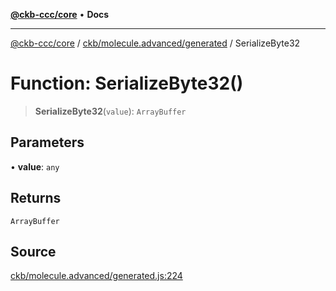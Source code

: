 [**@ckb-ccc/core**](README.md) • **Docs**

***

[@ckb-ccc/core](README.md) / [ckb/molecule.advanced/generated](ckb.molecule.advanced.generated.md) / SerializeByte32

# Function: SerializeByte32()

> **SerializeByte32**(`value`): `ArrayBuffer`

## Parameters

• **value**: `any`

## Returns

`ArrayBuffer`

## Source

[ckb/molecule.advanced/generated.js:224](https://github.com/SpectreMercury/ccc/blob/1b34760fdeb60ebebc0a7e641c12ef11dff1e7d0/packages/core/src/ckb/molecule.advanced/generated.js#L224)
